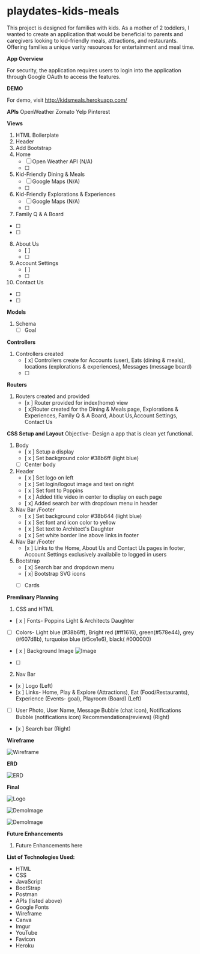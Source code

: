 # playdates-kids-meals

This project is designed for families with kids. As a mother of 2 toddlers, I wanted to create an application that would be beneficial to parents and caregivers looking to kid-friendly meals, attractions, and restaurants. Offering families a unique varity resources for entertainment and meal time.  

__App Overview__

For security, the application requires users to login into the application through Google OAuth to access the  features. 

__DEMO__

For demo, visit http://kidsmeals.herokuapp.com/

__APIs__
OpenWeather
Zomato
Yelp
Pinterest 


__Views__
1. HTML Boilerplate
2. Header
3. Add Bootstrap 
4. Home 
   - [ ] Open Weather API (N/A)
   - [ ] 
5. Kid-Friendly Dining & Meals
   - [ ] Google Maps (N/A)
   - [ ] 
6. Kid-Friendly Explorations & Experiences
   - [ ] Google Maps (N/A)
   - [ ] 
7.  Family Q & A Board
   - [ ] 
   - [ ] 
8. About Us
   - [ ] 
   - [ ] 
9. Account Settings
   - [ ] 
   - [ ] 
10. Contact Us
   - [ ] 
   - [ ] 
   
__Models__
1. Schema
   - [ ] Goal

__Controllers__
1. Controllers created 
   - [ x] Controllers create for Accounts (user), Eats (dining & meals), locations (explorations & experiences), Messages (message board)
   - [ ] 
__Routers__
1. Routers created and provided 
   - [x ] Router provided for index(home) view
   - [ x]Router created for the Dining & Meals page,     Explorations & Experiences, Family Q & A Board, About Us,Account Settings, Contact Us 

__CSS Setup and Layout__
Objective- Design a app that is clean yet functional.
1. Body
   - [ x  ] Setup a  display
   - [ x ]  Set background color #38b6ff (light blue)
   - [  ]  Center body 
2.  Header
    - [ x ] Set logo on left
    - [ x ] Set login/logout image and text on right
    - [ x ] Set font to Poppins
    - [ x ] Added title video in center to display on each page 
    - [ x] Added search bar with dropdown menu in header
3. Nav Bar /Footer
   - [ x ] Set background color #38b644 (light blue)
   - [ x ] Set font and icon color to yellow
   - [ x ] Set text to Architect's Daughter
   - [ x ] Set white border line above links in footer
4. Nav Bar /Footer
   - [x ] Links to the Home, About Us and Contact Us pages in footer, Account Settings exclusively availabile to logged in users
5. Bootstrap
   - [ x] Search bar and dropdown menu
   -  [ x] Bootstrap SVG icons 
   -  [ ] Cards


__Premlinary Planning__
 1. CSS and HTML
   - [ x ] Fonts- Poppins Light & Architects Daughter
   - [ ]  Colors- Light blue (#38b6ff), Bright red (#ff1616), green(#578e44), grey (#607d8b), turquoise blue (#5ce1e6), black( #000000)
   - [ x ]  Background Image ![Image](https://i.imgur.com/yjgdboN.png)
   - [ ]  
 2. Nav Bar 
   - [x ] Logo (Left)
   - [x ] Links- Home, Play & Explore (Attractions), Eat (Food/Restaurants), Experience (Events- goal), Playroom (Board) (Left)
   - [ ] User Photo, User Name, Message Bubble (chat icon), Notifications Bubble (notifications icon) Recommendations(reviews) (Right)
   - [x ] Search bar (Right) 

__Wireframe__

![Wireframe](https://i.imgur.com/FVVNHBV.jpg)

__ERD__

![ERD](https://i.imgur.com/RDz1k32.png)

__Final__

![Logo](https://i.imgur.com/OWSASHX.png)

![DemoImage](url)

![DemoImage](url)


__Future Enhancements__

1. Future Enhancements here

   

__List of Technologies Used:__
- HTML
- CSS
- JavaScript
- BootStrap
- Postman
- APIs (listed above)
- Google Fonts
- Wireframe
- Canva
- Imgur
- YouTube
- Favicon
- Heroku
